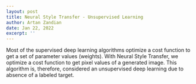 ```yaml
---
layout: post
title: Neural Style Transfer - Unsupervised Learning
author: Artan Zandian
date: Jan 22, 2022
excerpt: ''
---
```


Most of the supervised deep learning algorithms optimize a cost function to get a set of parameter values (weights).  With Neural Style Transfer, we optimize a cost function to get pixel values of a generated image. This algorithm is, therefore, considered an unsupervised deep learning due to absence of a labeled target.

